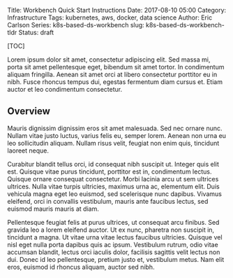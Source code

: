 Title: Workbench Quick Start Instructions
Date: 2017-08-10 05:00
Category: Infrastructure
Tags: kubernetes, aws, docker, data science
Author: Eric Carlson
Series: k8s-based-ds-workbench
slug: k8s-based-ds-workbench-tldr
Status: draft

[TOC]

Lorem ipsum dolor sit amet, consectetur adipiscing elit. Sed massa mi, porta sit amet pellentesque eget, bibendum sit amet tortor. In condimentum aliquam fringilla. Aenean sit amet orci at libero consectetur porttitor eu in nibh. Fusce rhoncus tempus dui, egestas fermentum diam cursus et. Etiam auctor et leo condimentum consectetur. 

## Overview

Mauris dignissim dignissim eros sit amet malesuada. Sed nec ornare nunc. Nullam vitae justo luctus, varius felis eu, semper lorem. Aenean non urna eu leo sollicitudin aliquam. Nullam risus velit, feugiat non enim quis, tincidunt laoreet neque.

Curabitur blandit tellus orci, id consequat nibh suscipit ut. Integer quis elit est. Quisque vitae purus tincidunt, porttitor est in, condimentum lectus. Quisque ornare consequat consectetur. Morbi lacinia arcu ut sem ultrices ultrices. Nulla vitae turpis ultricies, maximus urna ac, elementum elit. Duis vehicula magna eget leo euismod, sed scelerisque nunc dapibus. Vivamus eleifend, orci in convallis vestibulum, mauris ante faucibus lectus, sed euismod mauris mauris at diam.

Pellentesque feugiat felis at purus ultrices, ut consequat arcu finibus. Sed gravida leo a lorem eleifend auctor. Ut ex nunc, pharetra non suscipit in, tincidunt a magna. Ut vitae urna vitae lectus faucibus ultricies. Quisque vel nisl eget nulla porta dapibus quis ac ipsum. Vestibulum rutrum, odio vitae accumsan blandit, lectus orci iaculis dolor, facilisis sagittis velit lectus non dui. Donec id leo pellentesque, pretium justo et, vestibulum metus. Nam elit eros, euismod id rhoncus aliquam, auctor sed nibh.
